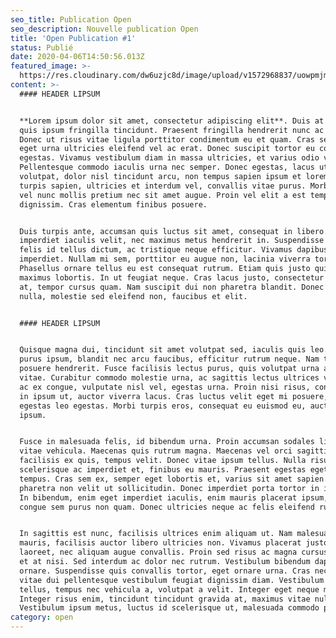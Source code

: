```yaml
---
seo_title: Publication Open
seo_description: Nouvelle publication Open
title: 'Open Publication #1'
status: Publié
date: 2020-04-06T14:50:56.013Z
featured_image: >-
  https://res.cloudinary.com/dw6uzjc8d/image/upload/v1572968837/uowpmjm96spcigvmccno.jpg
content: >-
  #### HEADER LIPSUM


  **Lorem ipsum dolor sit amet, consectetur adipiscing elit**. Duis at tortor
  quis ipsum fringilla tincidunt. Praesent fringilla hendrerit nunc ac volutpat.
  Donec ut risus vitae ligula porttitor condimentum eu et quam. Cras sed eros
  eget urna ultricies eleifend vel ac erat. Donec suscipit tortor eu congue
  egestas. Vivamus vestibulum diam in massa ultricies, et varius odio varius.
  Pellentesque commodo iaculis urna nec semper. Donec egestas, lacus ut faucibus
  volutpat, dolor nisl tincidunt arcu, non tempus sapien ipsum et lorem. Aenean
  turpis sapien, ultricies et interdum vel, convallis vitae purus. Morbi at orci
  vel nunc mollis pretium nec sit amet augue. Proin vel elit a est tempor
  dignissim. Cras elementum finibus posuere.


  Duis turpis ante, accumsan quis luctus sit amet, consequat in libero. Nulla
  imperdiet iaculis velit, nec maximus metus hendrerit in. Suspendisse euismod
  felis id tellus dictum, ac tristique neque efficitur. Vivamus dapibus dapibus
  imperdiet. Nullam mi sem, porttitor eu augue non, lacinia viverra tortor.
  Phasellus ornare tellus eu est consequat rutrum. Etiam quis justo quis mauris
  maximus lobortis. In ut feugiat neque. Cras lacus justo, consectetur et turpis
  at, tempor cursus quam. Nam suscipit dui non pharetra blandit. Donec lacus
  nulla, molestie sed eleifend non, faucibus et elit.


  #### HEADER LIPSUM


  Quisque magna dui, tincidunt sit amet volutpat sed, iaculis quis leo. Sed
  purus ipsum, blandit nec arcu faucibus, efficitur rutrum neque. Nam tempor
  posuere hendrerit. Fusce facilisis lectus purus, quis volutpat urna aliquam
  vitae. Curabitur commodo molestie urna, ac sagittis lectus ultrices vitae. Sed
  ac ex congue, vulputate nisl vel, egestas urna. Proin nisi risus, consectetur
  in ipsum ut, auctor viverra lacus. Cras luctus velit eget mi posuere, at
  egestas leo egestas. Morbi turpis eros, consequat eu euismod eu, auctor at
  ipsum.


  Fusce in malesuada felis, id bibendum urna. Proin accumsan sodales ligula
  vitae vehicula. Maecenas quis rutrum magna. Maecenas vel orci sagittis,
  facilisis ex quis, tempus velit. Donec vitae ipsum tellus. Nulla risus leo,
  scelerisque ac imperdiet et, finibus eu mauris. Praesent egestas eget lectus a
  tempus. Cras sem ex, semper eget lobortis et, varius sit amet sapien. In
  pharetra non velit ut sollicitudin. Donec imperdiet porta tortor in iaculis.
  In bibendum, enim eget imperdiet iaculis, enim mauris placerat ipsum, ac
  congue sem purus non quam. Donec ultricies neque ac felis eleifend rutrum.


  In sagittis est nunc, facilisis ultrices enim aliquam ut. Nam malesuada tortor
  mauris, facilisis auctor libero ultricies non. Vivamus placerat justo ut metus
  laoreet, nec aliquam augue convallis. Proin sed risus ac magna cursus pharetra
  et at nisi. Sed interdum ac dolor nec rutrum. Vestibulum bibendum dapibus
  ornare. Suspendisse quis convallis tortor, eget ornare urna. Cras nec nibh
  vitae dui pellentesque vestibulum feugiat dignissim diam. Vestibulum eros
  tellus, tempus nec vehicula a, volutpat a velit. Integer eget neque metus.
  Integer risus enim, tincidunt tincidunt gravida at, maximus vitae nulla.
  Vestibulum ipsum metus, luctus id scelerisque ut, malesuada commodo purus.
category: open
---
```

